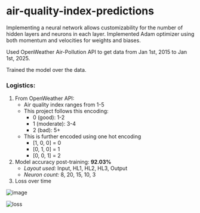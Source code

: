 # air-quality-index-predictions
Implementing a neural network allows customizability for the number of hidden layers and neurons in each layer.
Implemented Adam optimizer using both momentum and velocities for weights and biases.

Used OpenWeather Air-Pollution API to get data from Jan 1st, 2015 to Jan 1st, 2025.

Trained the model over the data.

### Logistics:
1. From OpenWeather API:
   - Air quality index ranges from 1-5
   - This project follows this encoding:
     - 0 (good):     1-2
     - 1 (moderate): 3-4
     - 2 (bad):      5+
   - This is further encoded using one hot encoding
     - [1, 0, 0] = 0
     - [0, 1, 0] = 1
     - [0, 0, 1] = 2
2. Model accuracy post-training: **92.03%**
   - *Layout used:* Input, HL1, HL2, HL3, Output
   - *Neuron count:* 8, 20, 15, 10, 3
3. Loss over time

![image](https://github.com/user-attachments/assets/799f2025-eda4-4aa6-bf33-1ce81dffeae7)

![loss](https://github.com/user-attachments/assets/9c26ceb7-e4da-4c79-8663-2f4f42c81670)
